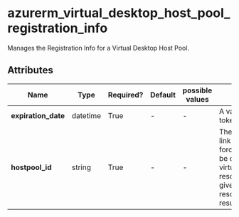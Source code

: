 # azurerm_virtual_desktop_host_pool_registration_info

Manages the Registration Info for a Virtual Desktop Host Pool.

## Attributes

| Name | Type | Required? | Default  | possible values | Description |
| ---- | ---- | --------- | -------- | ----------- | ----------- |
| **expiration_date** | datetime | True | -  |  -  | A valid `RFC3339Time` for the expiration of the token.. | 
| **hostpool_id** | string | True | -  |  -  | The ID of the Virtual Desktop Host Pool to link the Registration Info to. Changing this forces a new Registration Info resource to be created. Only a single virtual_desktop_host_pool_registration_info resource should be associated with a given hostpool. Assigning multiple resources will produce inconsistent results. | 

